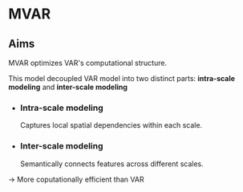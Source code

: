 # MVAR

## Aims

MVAR optimizes VAR's computational structure. 

This model decoupled VAR model into two distinct parts: __intra-scale modeling__ and __inter-scale modeling__
- ### Intra-scale modeling

  Captures local spatial dependencies within each scale.
  
- ### Inter-scale modeling

  Semantically connects features across different scales.
  

-> More coputationally efficient than VAR
